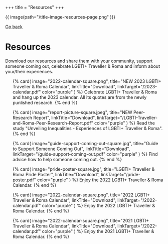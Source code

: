 +++
title = "Resources"
+++

{{ image(path="/title-image-resources-page.png" )}}

[Go back](/get-support)

# Resources

Download our resources and share them with your community, support someone coming out, celebrate LGBTI+ Traveller & Roma and inform about your/their experiences. 


<ul class="card-list">
{% card(
	image="2022-calendar-square.png",
	title="NEW 2023 LGBTI+ Traveller & Roma Calendar",
	linkTitle="Download",
	linkTarget="/2023-calendar.pdf"
	color="purple"
) %}
Celebrate LGBTI+ Traveller & Roma and hang up the 2023 calendar. All its quotes are from the newly punlished research.
{% end %}

{% card(
	image="report-picture-square.jpeg",
	title="NEW Peer-Research Report",
	linkTitle="Download",
	linkTarget="/LGBTI-Traveller-and-Roma-Peer-Research-Report.pdf"
	color="purple"
) %}
Read the study "Unveiling Inequalities - Experiences of LGBTI+ Traveller & Roma".
{% end %}

{% card(
	image="guide-support-coming-out-square.jpg",
	title="Guide to Support Someone Coming Out",
	linkTitle="Download",
	linkTarget="/guide-support-coming-out.pdf"
	color="purple"
) %}
Find advice how to help someone coming out.
{% end %}

{% card(
	image="pride-poster-square.jpg",
	title="LGBTI+ Traveller & Roma Pride Poster",
	linkTitle="Download",
	linkTarget="/pride-poster.pdf"
	color="purple"
) %}
Enjoy the 2022 LGBTI+ Traveller & Roma Calendar.
{% end %}

{% card(
	image="2022-calendar-square.png",
	title="2022 LGBTI+ Traveller & Roma Calendar",
	linkTitle="Download",
	linkTarget="/2022-calendar.pdf"
	color="purple"
) %}
Enjoy the 2022 LGBTI+ Traveller & Roma Calendar.
{% end %}

{% card(
	image="2022-calendar-square.png",
	title="2021 LGBTI+ Traveller & Roma Calendar",
	linkTitle="Download",
	linkTarget="/2022-calendar.pdf"
	color="purple"
) %}
Enjoy the 2021 LGBTI+ Traveller & Roma Calendar.
{% end %}
</ul>
